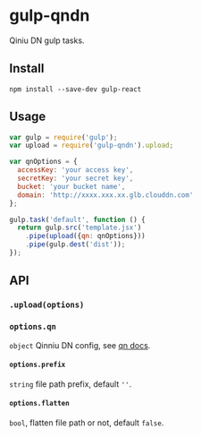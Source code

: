 # gulp-qndn

Qiniu DN gulp tasks.

## Install

```
npm install --save-dev gulp-react
```

## Usage

```js
var gulp = require('gulp');
var upload = require('gulp-qndn').upload;

var qnOptions = {
  accessKey: 'your access key',
  secretKey: 'your secret key',
  bucket: 'your bucket name',
  domain: 'http://xxxx.xxx.xx.glb.clouddn.com'
};

gulp.task('default', function () {
  return gulp.src('template.jsx')
    .pipe(upload({qn: qnOptions}))
    .pipe(gulp.dest('dist'));
});
```

## API

### `.upload(options)`

### `options.qn`

`object` Qinniu DN config, see [qn docs](https://www.npmjs.com/package/qn#upload).

#### `options.prefix`

`string` file path prefix, default `''`.

#### `options.flatten`

`bool`, flatten file path or not, default `false`.
